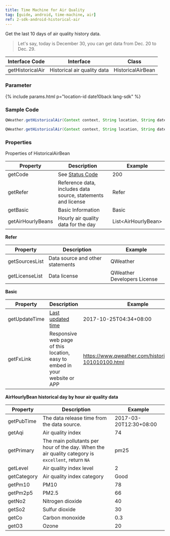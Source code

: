 ```yaml
---
title: Time Machine for Air Quality
tag: [guide, android, time-machine, air]
ref: 2-sdk-android-historical-air
---
```


Get the last 10 days of air quality history data.

> Let's say, today is December 30, you can get data from Dec. 20 to Dec. 29.



| Interface Code| Interface  | Class |
| ---------------- | ---------------- | ---------------- |
| getHistoricalAir| Historical air quality data  | HistoricalAirBean |

### Parameter

{% include params.html p="location-id date10back lang-sdk" %}

### Sample Code

```java
QWeather.getHistoricalAir(Context context, String location, String date, QWeather.OnResultAirHistoricalBeanListener listener);

QWeather.getHistoricalAir(Context context, String location, String date, Lang lang, Unit unit, QWeather.OnResultAirHistoricalBeanListener listener)
```

### Properties

Properties of HistoricalAirBean

| Property | Description | Example |
| ----------------- | -------------------------- | ------------------------- |
| getCode | See [Status Code](/en/docs/resource/status-code/) | 200 |
| getRefer | Reference data, includes data source, statements and license | Refer |
| getBasic | Basic Information | Basic |
| getAirHourlyBeans | Hourly air quality data for the day | List&lt;AirHourlyBean&gt; |

**Refer**

| Property | Description | Example |
| -------------- | ------------ | ------------------ |
| getSourcesList | Data source and other statements | QWeather |
| getLicenseList | Data license | QWeather Developers License |

**Basic**

| Property | Description | Example |
| ------------- | ------------------------ | -------------------- |
| getUpdateTime | [Last updated time](/en/docs/resource/glossary/#update-time) | 2017-10-25T04:34+08:00 |
| getFxLink | Responsive web page of this location, easy to embed in your website or APP | https://www.qweather.com/historical/beijing-101010100.html |

**AirHourlyBean historical day by hour air quality data**

| Property | Description | Example |
| ----------- | --------------------------------- | --------------- |
| getPubTime | The data release time from the data source. | 2017-03-20T12:30+08:00 |
| getAqi | Air quality index | 74 |
| getPrimary | The main pollutants per hour of the day. When the air quality category is `excellent`, return `NA` | pm25 |
| getLevel | Air quality index level  | 2 |
| getCategory | Air quality index category  | Good |
| getPm10 | PM10 | 78 |
| getPm2p5 | PM2.5 | 66 |
| getNo2 | Nitrogen dioxide | 40 |
| getSo2 | Sulfur dioxide | 30 |
| getCo | Carbon monoxide | 0.3 |
| getO3 | Ozone | 20 |
